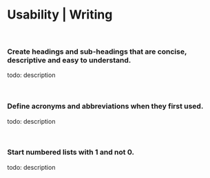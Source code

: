 # Usability | Writing

<br>


### Create headings and sub-headings that are concise, descriptive and easy to understand.

todo: description

<br>


### Define acronyms and abbreviations when they first used.

todo: description

<br>


### Start numbered lists with 1 and not 0.

todo: description

<br>

